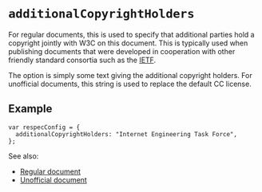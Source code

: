 # `additionalCopyrightHolders`

For regular documents, this is used to specify that additional parties hold a copyright jointly with W3C on this document. This is typically used when publishing documents that were developed in cooperation with other friendly standard consortia such as the [IETF](http://www.ietf.org/). 

The option is simply some text giving the additional copyright holders. For unofficial documents, this string is used to replace the default CC license. 

## Example

```JS
var respecConfig = {
  additionalCopyrightHolders: "Internet Engineering Task Force",
};
```

See also:

 * [Regular document](https://www.w3.org/respec/examples/boilerplate.html?additionalCopyrightHolders=Internet%20Engineering%20Task%20Force)
 * [Unofficial document](https://www.w3.org/respec/examples/boilerplate.html?additionalCopyrightHolders=Copyright%20%C2%A9%201977%20Robin%20Berjon;specStatus=unofficial)
